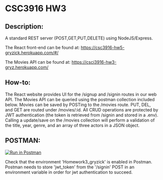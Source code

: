 # CSC3916 HW3

## Description:
A standard REST server (POST,GET,PUT,DELETE) using NodeJS/Express.

The React front-end can be found at: https://csc3916-hw5-gryzick.herokuapp.com/#/

The Movies API can be found at: https://csci3916-hw3-gryz.herokuapp.com/

## How-to:
The React website provides UI for the /signup and /signin routes in our web API. The Movies API can be queried using the postman collection included below. Movies can be saved by POSTing to the /movies route. PUT, DEL, and GET are routed under /movies/:id. All CRUD operations are protected by JWT authentication (the token is retrieved from /signin and stored in a .env). Calling a update/save on the /movies collection will perform a validation of the title, year, genre, and an array of three actors in a JSON object.

## POSTMAN:
[![Run in Postman](https://run.pstmn.io/button.svg)](https://app.getpostman.com/run-collection/5a945e7031483cf1675c?action=collection%2Fimport#?env%5BHomework3_gryzick%5D=W3sia2V5Ijoiand0X3Rva2VuIiwidmFsdWUiOiJ0b2tlbiBoZXJlIiwiZW5hYmxlZCI6dHJ1ZSwidHlwZSI6InRleHQiLCJzZXNzaW9uVmFsdWUiOiJKV1QuLi4iLCJzZXNzaW9uSW5kZXgiOjB9XQ==)

Check that the environment 'Homework3_gryzick' is enabled in Postman. Postman needs to store 'jwt_token' from the '/signin' POST in an environment variable in order for jwt authentication to succeed.
